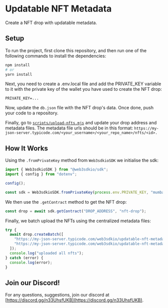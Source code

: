 # Updatable NFT Metadata

Create a NFT drop with updatable metadata.

## Setup

To run the project, first clone this repository, and then run one of the following commands to install the dependencies:

```bash
npm install
# or
yarn install
```

Next, you need to create a .env.local file and add the PRIVATE_KEY variable to it with the private key of the wallet you have used to create the NFT drop:

```
PRIVATE_KEY=...
```

Now, update the `db.json` file with the NFT drop's data. Once done, push your code to a repository.

Finally, go to [`scripts/upload-nfts.mjs`](scripts/upload-nfts.mjs) and update your drop address and metadata files. The metadata file urls should be in this format: `https://my-json-server.typicode.com/<your_username>/<your_repo_name>/nfts/<id>.`

## How It Works

Using the `.fromPrivateKey` method from `Web3sdkioSDK` we initialise the sdk:

```mjs
import { Web3sdkioSDK } from "@web3sdkio/sdk";
import { config } from "dotenv";

config();

const sdk = Web3sdkioSDK.fromPrivateKey(process.env.PRIVATE_KEY, "mumbai");
```

We then use the `.getContract` method to get the NFT drop:

```mjs
const drop = await sdk.getContract("DROP_ADDRESS", "nft-drop");
```

Finally, we batch upload the NFTs using the centralized metadata files:

```js
try {
  await drop.createBatch([
    "https://my-json-server.typicode.com/web3sdkio/updatable-nft-metadata/nfts/0",
    "https://my-json-server.typicode.com/web3sdkio/updatable-nft-metadata/nfts/1",
  ]);
  console.log("uploaded all nfts");
} catch (error) {
  console.log(error);
}
```

## Join our Discord!

For any questions, suggestions, join our discord at [https://discord.gg/n33UhsfUKB](https://discord.gg/n33UhsfUKB).
